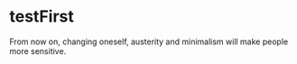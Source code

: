 # testFirst
From now on, changing oneself, austerity and minimalism will make people more sensitive.
